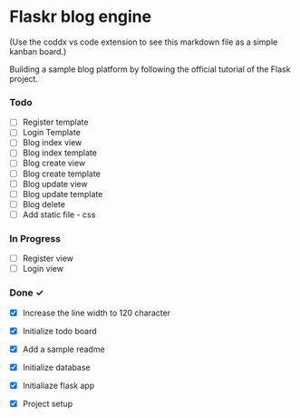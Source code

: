 # Flaskr blog engine

(Use the coddx vs code extension to see this markdown file as a simple kanban board.)

Building a sample blog platform by following the official tutorial of the Flask project. 


### Todo

- [ ] Register template  
- [ ] Login Template  
- [ ] Blog index view  
- [ ] Blog index template  
- [ ] Blog create view  
- [ ] Blog create template  
- [ ] Blog update view  
- [ ] Blog update template  
- [ ] Blog delete  
- [ ] Add static file - css  

### In Progress

- [ ] Register view  
- [ ] Login view  

### Done ✓

- [x] Increase the line width to 120 character  
- [x] Initialize todo board  
- [x] Add a sample readme  
- [x] Initialize database  
- [x] Initialiaze flask app  
- [x] Project setup  

